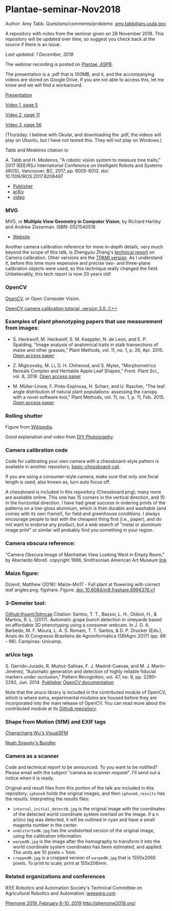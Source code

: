 # Plantae-seminar-Nov2018

Author: Amy Tabb.  Questions/comments/problems: amy.tabb@ars.usda.gov

A repository with notes from the seminar given on 28 November 2018.  This repository will be updated over time, so suggest you check back at the source if there is an issue.  

*Last updated: 1 December, 2018*

The webinar recording is posted on [Plantae, ASPB](https://community.plantae.org/video/5127327460051912557/transforming-pixels-to-millimeters-geometric-camera-calibration).

The presentation is a .pdf that is 100MB, and it, and the accompanying videos are stored on Google Drive.  If you are not able to access this, let me know and we will find a workaround.

[Presentation](https://drive.google.com/open?id=1W2bh93AwjBnOoulAcmfpS9RwNG19PHQ9) 

[Video 1, page 5 ](http://www.coviss.org/tabbmedeiros_rotse_iros17/)

[Video 2, page 11 ](https://drive.google.com/open?id=1kz28A8QdtMzH0Hc2D-qWXs6W25mXYy8M)

[Video 3, page 56 ](https://drive.google.com/open?id=14DoJfhXRWG_HfYUuaw5Ef2sj1bH-vnOh)

(Thursday: I believe with Okular, and downloading the .pdf, the videos will play on Ubuntu, but I have not tested this.  They will not play on Windows.)

Tabb and Medeiros citation is:

A. Tabb and H. Medeiros, "A robotic vision system to measure tree traits," 2017 IEEE/RSJ International Conference on Intelligent Robots and Systems (IROS), Vancouver, BC, 2017, pp. 6005-6012. doi: 10.1109/IROS.2017.8206497
* [Publisher](https://ieeexplore.ieee.org/document/8206497)
* [arXiv](https://arxiv.org/pdf/1707.05368.pdf)
* [video](http://www.coviss.org/tabbmedeiros_rotse_iros17/)

### MVG
MVG, or **Multiple View Geometry in Computer Vision**, by Richard Hartley and Andrew Zisserman. ISBN: 0521540518
* [Website](http://www.robots.ox.ac.uk/~vgg/hzbook/) 

Another camera calibration reference for more in-depth details, very much beyond the scope of this talk, is Zhengyou Zhang's [technical report](https://www.microsoft.com/en-us/research/wp-content/uploads/2016/02/tr98-71.pdf) on Camera calibration. Other versions are the [TPAMI version](https://ieeexplore.ieee.org/document/888718). As I understand it, before this time more expensive and precise two- and three-plane calibration objects were used, so this technique really changed the field.  Unbelievably, this tech report is now 20 years old!

### OpenCV

[OpenCV](https://opencv.org/), or Open Computer Vision.

[OpenCV camera calibration tutorial, version 3.0, C++](https://docs.opencv.org/3.1.0/d4/d94/tutorial_camera_calibration.html)


### Examples of plant phenotyping papers that use measurement from images:

* S. Heckwolf, M. Heckwolf, S. M. Kaeppler, N. de Leon, and E. P. Spalding, “Image analysis of anatomical traits in stalk transections of maize and other grasses,” Plant Methods, vol. 11, no. 1, p. 26, Apr. 2015. [Open access paper](https://plantmethods.biomedcentral.com/articles/10.1186/s13007-015-0070-x)

* Z. Migicovsky, M. Li, D. H. Chitwood, and S. Myles, “Morphometrics Reveals Complex and Heritable Apple Leaf Shapes,” Front. Plant Sci., vol. 8, 2018.
[Open access paper](https://www.frontiersin.org/articles/10.3389/fpls.2017.02185/full)

* M. Müller-Linow, F. Pinto-Espinosa, H. Scharr, and U. Rascher, “The leaf angle distribution of natural plant populations: assessing the canopy with a novel software tool,” Plant Methods, vol. 11, no. 1, p. 11, Feb. 2015. [Open access paper](https://plantmethods.biomedcentral.com/articles/10.1186/s13007-015-0052-z)

### Rolling shutter

Figure from [Wikipedia](https://en.wikipedia.org/wiki/Rolling_shutter). 

Good explanation and video from [DIY Photography](https://www.diyphotography.net/everything-you-wanted-to-know-about-rolling-shutter/).

### Camera calibration code

Code for calibrating your own camera with a chessboard-style pattern is available in another repository, [basic-chessboard-cali](https://github.com/amy-tabb/basic-chessboard-cali).

If you are using a consumer-style camera, make sure that only one focal length is used, also known as, turn auto focus off.  

A chessboard is included in this repository (Chessboard.png); many more are avaliable online.  This one has 15 corners in the vertical direction, and 10 in the horizontal direction.  I have had great success in ordering prints of the patterns on a low-gloss alumnium, which is then durable and washable (and comes with its own frame!), for field and greenhouse conditions.  I always encourage people to test with the cheapest thing first (i.e., paper), and do not want to endorse any product, but a web search of "metal or aluminum image print" or similar will probably find you something in your region.

### Camera obscura reference:

“Camera Obscura Image of Manhattan View Looking West in Empty Room," by Aberlardo Morell. copyright 1996, Smithsonian American Art Museum [link](http://edan.si.edu/saam/id/object/1998.159)

### Maize figure:
Dzievit, Matthew (2018): Maize-Mo17 - Full plant at flowering with correct leaf angles.png. figshare. Figure. [doi: 10.6084/m9.figshare.6994376.v1](https://doi.org/10.6084/m9.figshare.6994376.v1)

### 3-Demeter tool:

[Github:thsant/3dmcap](https://github.com/thsant/3dmcap)
Citation: Santos, T. T., Bassoi, L. H., Oldoni, H., & Martins, R. L. (2017). Automatic grape bunch detection in vineyards based on
affordable 3D phenotyping using a consumer webcam. In J. G. A. Barbedo, M. F. Moura, L. A. S. Romani, T. T. Santos, & D. P.
Drucker (Eds.), Anais do XI Congresso Brasileiro de Agroinformática (SBIAgro 2017) (pp. 89 - 98). Campinas: Unicamp.


### arUco tags 
S. Garrido-Jurado, R. Muñoz-Salinas, F. J. Madrid-Cuevas, and M. J. Marín-Jiménez, “Automatic generation and detection of highly reliable fiducial markers under occlusion,” Pattern Recognition, vol. 47, no. 6, pp. 2280–2292, Jun. 2014. 
[Publisher](https://www.sciencedirect.com/science/article/abs/pii/S0031320314000235)  [OpenCV documentation](https://docs.opencv.org/3.1.0/d5/dae/tutorial_aruco_detection.html)

Note that the *aruco* library is included in the contributed module of OpenCV, which is where extra, experimental modules are housed before they are incorporated into the main release of OpenCV.  You can read more about the contributed module at its [Github repository](https://github.com/opencv/opencv_contrib).

### Shape from Motion (SfM) and EXIF tags

[Changchang Wu's VisualSFM](http://ccwu.me/vsfm/doc.html#basic)

[Noah Snavely's Bundler](http://www.cs.cornell.edu/~snavely/bundler/)

### Camera as a scanner

Code and technical report to be announced.  To you want to be notified?  Please email with the subject "camera as scanner request".  I'll send out a notice when it is ready.

Original and result files from this portion of the talk are included in this repository.  `iphone6` holds the original images, and then `iphone6_results` has the results.  Interpreting the results files:
* `internal_initial_detectN.jpg` is the original image with the coordinates of the detected world coordinate system overlaid on the image.  If a n arUco tag was detected, it will be outlined in cyan and have a small magenta number in the center. 
* `undistortedN.jpg` has the undistorted version of the original image, using the calibration information.
* `warpedN.jpg` is the image after the homography to transform it into the world coordinate system coordinates has been estimated, and applied.  The units are 10 pixels = 1mm.
* `croppedN.jpg` is a cropped version of `warpedN.jpg` that is 1550x2060 pixels.  To print to scale, print at 155x206mm.

### Related organizations and conferences

IEEE Robotics and Automation Society's Technical Committee on Agricultural Robotics and Automation: [ieeeagra.com](http://ieeeagra.com/)

[Phenome 2019, February 6-10, 2019](http://phenome2019.org/)
http://phenome2019.org/




